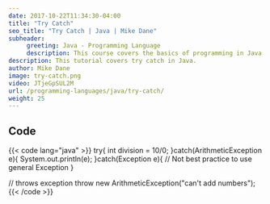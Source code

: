 ```yaml
---
date: 2017-10-22T11:34:30-04:00
title: "Try Catch"
seo_title: "Try Catch | Java | Mike Dane"
subheader:
     greeting: Java - Programming Language
     description: This course covers the basics of programming in Java. Work your way through the videos and we'll teach you everything you need to know to start your programming journey!
description: This tutorial covers try catch in Java.
author: Mike Dane
image: try-catch.png
video: JTjeGpSUL2M
url: /programming-languages/java/try-catch/
weight: 25
---
```


## Code

{{< code lang="java" >}}
try{
     int division = 10/0;
}catch(ArithmeticException e){
     System.out.println(e);
}catch(Exception e){
     // Not best practice to use general Exception
}

// throws exception
throw new ArithmeticException("can't add numbers");
{{< /code >}}